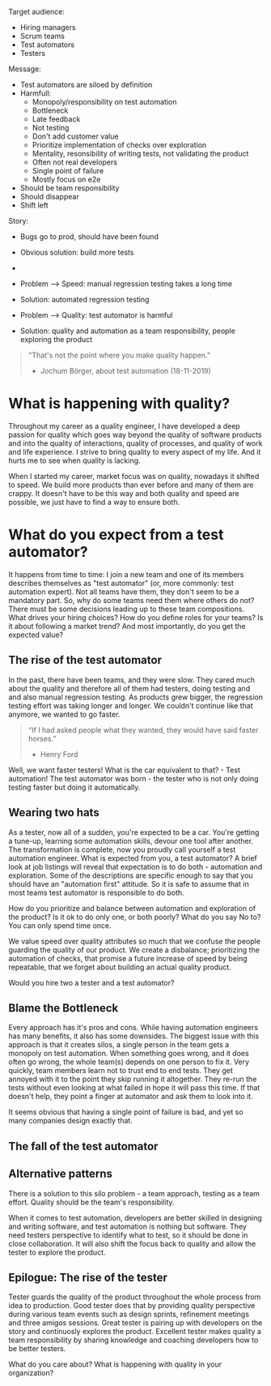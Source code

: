 Target audience:
 - Hiring managers
 - Scrum teams
 - Test automators
 - Testers

Message:
 - Test automators are siloed by definition
 - Harmfull:
   - Monopoly/responsibility on test automation
   - Bottleneck
   - Late feedback
   - Not testing
   - Don't add customer value
   - Prioritize implementation of checks over exploration
   - Mentality, resonsibility of writing tests, not validating the product
   - Often not real developers
   - Single point of failure
   - Mostly focus on e2e
 - Should be team responsibility
 - Should disappear
 - Shift left





Story:
- Bugs go to prod, should have been found
- Obvious solution: build more tests
- 


- Problem --> Speed: manual regression testing takes a long time
- Solution: automated regression testing
- Problem --> Quality: test automator is harmful
- Solution: quality and automation as a team responsibility, people exploring the product



> "That's not the point where you make quality happen."
> - Jochum Börger, about test automation (18-11-2019)

# What is happening with quality?
Throughout my career as a quality engineer, I have developed a deep passion for quality which goes way beyond the quality of software products and into the quality of interactions, quality of processes, and quality of work and life experience. I strive to bring quality to every aspect of my life. And it hurts me to see when quality is lacking. 

When I started my career, market focus was on quality, nowadays it shifted to speed. We build more products than ever before and many of them are crappy. It doesn't have to be this way and both quality and speed are possible, we just have to find a way to ensure both. 

# What do you expect from a test automator?
It happens from time to time: I join a new team and one of its members describes themselves as "test automator" (or, more commonly: test automation expert). Not all teams have them, they don't seem to be a mandatory part. So, why do some teams need them where others do not?
There must be some decisions leading up to these team compositions. What drives your hiring choices? How do you define roles for your teams? Is it about following a market trend? And most importantly, do you get the expected value?

## The rise of the test automator
In the past, there have been teams, and they were slow. They cared much about the quality and therefore all of them had testers, doing testing and and also manual regression testing. As products grew bigger, the regression testing effort was taking longer and longer. We couldn't continue like that anymore, we wanted to go faster.

> “If I had asked people what they wanted, they would have said faster horses.”
> - Henry Ford

Well, we want faster testers! What is the car equivalent to that? - Test automation! The test automator was born -
the tester who is not only doing testing faster but doing it automatically.

## Wearing two hats
As a tester, now all of a sudden, you're expected to be a car. You're getting a tune-up, learning some automation skills, devour one tool after another. The transformation is complete, now you proudly call yourself a test automation engineer.
What is expected from you, a test automator? 
A brief look at job listings will reveal that expectation is to do both - automation and exploration. Some of the descriptions are specific enough to say that you should have an "automation first" attitude. So it is safe to assume that in most teams test automator is responsible to do both. 

How do you prioritize and balance between automation and exploration of the product? Is it ok to do only one, or both poorly? What do you say No to? You can only spend time once.

We value speed over quality attributes so much that we confuse the people guarding the quality of our product. We create a disbalance; prioritizing the automation of checks, that promise a future increase of speed by being repeatable, that we forget about building an actual quality product.

Would you hire two a tester and a test automator?

## Blame the Bottleneck
Every approach has it's pros and cons. While having automation engineers has many benefits, it also has some downsides. The biggest issue with this approach is that it creates silos, a single person in the team gets a monopoly on test automation.  When something goes wrong, and it does often go wrong, the whole team(s) depends on one person to fix it. Very quickly, team members learn not to trust end to end tests. They get annoyed with it to the point they skip running it altogether. They re-run the tests without even looking at what failed in hope it will pass this time. If that doesn't help, they point a finger at automator and ask them to look into it. 

It seems obvious that having a single point of failure is bad, and yet so many companies design exactly that.

## The fall of the test automator


## Alternative patterns
There is a solution to this silo problem - a team approach, testing as a team effort. Quality should be the team's responsibility. 

When it comes to test automation, developers are better skilled in designing and writing software, and test automation is nothing but software. They need testers perspective to identify what to test, so it should be done in close collaboration. It will also shift the focus back to quality and allow the tester to explore the product. 

## Epilogue: The rise of the tester

Tester guards the quality of the product throughout the whole process from idea to production. 
Good tester does that by providing quality perspective during various team events such as design sprints, refinement meetings and three amigos sessions. 
Great tester is pairing up with developers on the story and continuosly explores the product. 
Excellent tester makes quality a team responsibility by sharing knowledge and coaching developers how to be better testers.

What do you care about? What is happening with quality in your organization?

